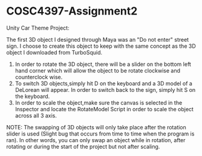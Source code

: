# COSC4397-Assignment2

Unity Car Theme Project:

The first 3D object I designed through Maya was an "Do not enter" street sign. I choose to create this object to keep with the same concept as the 3D object I downloaded from TurboSquid. 
1) In order to rotate the 3D object, there will be a slider on the bottom left hand corner which will allow the object to be rotate clockwise and counterclock wise.
2) To switch 3D objects,simply hit D on the keyboard and a 3D model of a DeLorean will appear. In order to switch back to the sign, simply hit S on the keyboard.
3) In order to scale the object,make sure the canvas is selected in the Inspector and locate the RotateModel Script in order to scale the object across all 3 axis.

NOTE: The swapping of 3D objects will only take place after the rotation slider is used (Slight bug that occurs from time to time when the program is ran). In other words,
you can only swap an object while in rotation, after rotating or during the start of the project but not after scaling.
